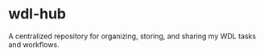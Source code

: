# wdl-hub
A centralized repository for organizing, storing, and sharing my WDL tasks and workflows.
